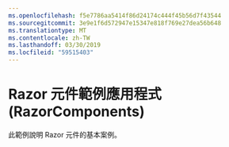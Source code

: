 ```yaml
---
ms.openlocfilehash: f5e7786aa5414f86d24174c444f45b56d7f43544
ms.sourcegitcommit: 3e9e1f6d572947e15347e818f769e27dea56b648
ms.translationtype: MT
ms.contentlocale: zh-TW
ms.lasthandoff: 03/30/2019
ms.locfileid: "59515403"
---
```

# <a name="razor-components-sample-app-razorcomponents"></a>Razor 元件範例應用程式 (RazorComponents)

此範例說明 Razor 元件的基本案例。
